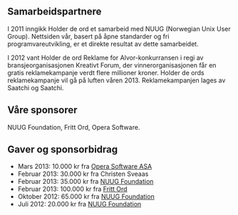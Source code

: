 ## Samarbeidspartnere

I 2011 inngikk Holder de ord et samarbeid med NUUG (Norwegian Unix User Group). Nettsiden vår, basert på åpne standarder og fri programvareutvikling, er et direkte resultat av dette samarbeidet.

I 2012 vant Holder de ord Reklame for Alvor-konkurransen i regi av bransjeorganisasjonen Kreativt Forum, der vinnerorganisasjonen får en gratis reklamekampanje verdt flere millioner kroner. Holder de ords reklamekampanje vil gå på luften våren 2013. Reklamekampanjen lages av Saatchi og Saatchi.

## Våre sponsorer

NUUG Foundation, Fritt Ord, Opera Software.

## Gaver og sponsorbidrag

* Mars 2013: 10.000 kr fra [Opera Software ASA](http://www.opera.com)
* Februar 2013: 30.000 kr fra Christen Sveaas
* Februar 2013: 35.000 kr fra [NUUG Foundation](http://www.nuugfoundation.no)
* Februar 2013: 100.000 kr fra [Fritt Ord](http://www.frittord.no)
* Oktober 2012: 65.000 kr fra [NUUG Foundation](http://www.nuugfoundation.no)
* Juli 2012: 20.000 kr fra [NUUG Foundation](http://www.nuugfoundation)
